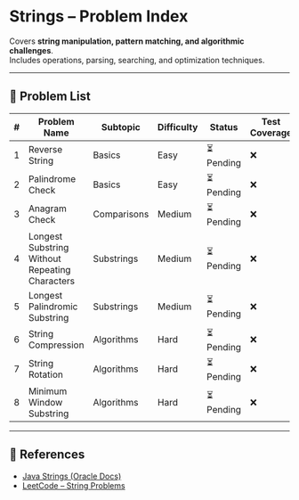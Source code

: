 # Strings – Problem Index

Covers **string manipulation, pattern matching, and algorithmic challenges**.  
Includes operations, parsing, searching, and optimization techniques.

---

## 📌 Problem List

| # | Problem Name | Subtopic | Difficulty | Status | Test Coverage |
|---|--------------|----------|------------|--------|---------------|
| 1 | Reverse String | Basics | Easy | ⏳ Pending | ❌ |
| 2 | Palindrome Check | Basics | Easy | ⏳ Pending | ❌ |
| 3 | Anagram Check | Comparisons | Medium | ⏳ Pending | ❌ |
| 4 | Longest Substring Without Repeating Characters | Substrings | Medium | ⏳ Pending | ❌ |
| 5 | Longest Palindromic Substring | Substrings | Medium | ⏳ Pending | ❌ |
| 6 | String Compression | Algorithms | Hard | ⏳ Pending | ❌ |
| 7 | String Rotation | Algorithms | Hard | ⏳ Pending | ❌ |
| 8 | Minimum Window Substring | Algorithms | Hard | ⏳ Pending | ❌ |

---


## 🔗 References

- [Java Strings (Oracle Docs)](https://docs.oracle.com/javase/tutorial/java/data/strings.html)
- [LeetCode – String Problems](https://leetcode.com/tag/string/)


